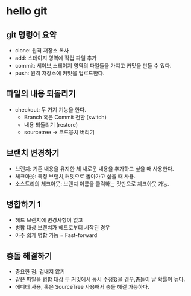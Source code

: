 # hello git

## git 명령어 요약
- clone: 원격 저장소 복사
- add: 스테이지 영역에 작업 파일 추가
- commit: 세이브,스테이지 영역의 파일들을 가지고 커밋을 만들 수 있다.
- push: 원격 저장소에 커밋을 업로드한다.

## 파일의 내용 되돌리기
- checkout: 두 가지 기능을 한다.
  - Branch 혹은 Commit 전환 (switch)
  - 내용 되돌리기 (restore)
  - sourcetree -> 코드뭉치 버리기

## 브랜치 변경하기
- 브랜치: 기존 내용을 유지한 체 새로운 내용을 추가하고 싶을 때 사용한다.
- 체크아웃: 특정 브랜치,커밋으로 돌아가고 싶을 때 사용.
- 소스트리의 체크아웃: 브랜치 이름을 클릭하는 것만으로 체크아웃 가능.

## 병합하기 1

- 헤드 브랜치에 변경사항이 없고
- 병합 대상 브랜치가 헤드로부터 시작된 경우
- 아주 쉽게 병합 가능 = Fast-forward

## 충돌 해결하기
- 중요한 점: 겁내지 않기
- 같은 파일을 병합 대상 두 커밋에서 동시 수정했을 경우,충돌이 날 확률이 높다.
- 에디터 사용, 혹은 SourceTree 사용해서 충돌 해결 가능하다.